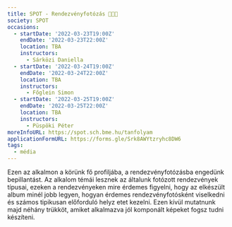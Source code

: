 ```yaml
---
title: SPOT - Rendezvényfotózás 👩‍🎓📸
society: SPOT
occasions:
  - startDate: '2022-03-23T19:00Z'
    endDate: '2022-03-23T22:00Z'
    location: TBA
    instructors: 
      - Sárközi Daniella
  - startDate: '2022-03-24T19:00Z'
    endDate: '2022-03-24T22:00Z'
    location: TBA
    instructors: 
      - Főglein Simon
  - startDate: '2022-03-25T19:00Z'
    endDate: '2022-03-25T22:00Z'
    location: TBA
    instructors: 
      - Püspöki Péter
moreInfoURL: https://spot.sch.bme.hu/tanfolyam
applicationFormURL: https://forms.gle/Srk8AWYtzryhc8DW6
tags:
  - média
---
```


Ezen az alkalmon a körünk fő profiljába, a rendezvényfotózásba engedünk bepillantást. Az alkalom témái lesznek az általunk fotózott rendezvények típusai, ezeken a rendezvényeken mire érdemes figyelni, hogy az elkészült album minél jobb legyen, hogyan érdemes rendezvényfotósként viselkedni és számos tipikusan előforduló helyz etet kezelni. Ezen kívül mutatnunk majd néhány trükköt, amiket alkalmazva jól komponált képeket fogsz tudni készíteni.
